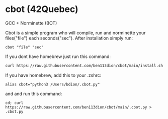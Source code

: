 # cbot (42Quebec)
GCC + Norminette (BOT)

Cbot is a simple program who will compile, run and norminette your 
files("file") each seconds("sec").
After installation simply run:
```
cbot "file" "sec"
```





If you dont have homebrew just run this command:
```bash
curl https://raw.githubusercontent.com/ben113dion/cbot/main/install.sh > install.sh && chmod a+x install.sh && ./install.sh
```

If you have homebrew, add this to your .zshrc:
```
alias cbot="python3 /Users/bdion/.cbot.py"
```
and and run this command:
```
cd; curl https://raw.githubusercontent.com/ben113dion/cbot/main/.cbot.py > .cbot.py
```
